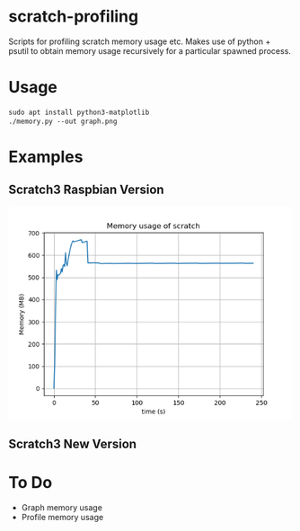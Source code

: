 # scratch-profiling

Scripts for profiling scratch memory usage etc.
Makes use of python + psutil to obtain memory usage recursively for a particular spawned process.

# Usage

```
sudo apt install python3-matplotlib
./memory.py --out graph.png
```

# Examples

## Scratch3 Raspbian Version

![scratch3 memory](images/memory-scratch3.png)


## Scratch3 New Version


# To Do

* Graph memory usage
* Profile memory usage

